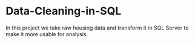 # Data-Cleaning-in-SQL
In this project we take raw housing data and transform it in SQL Server to make it more usable for analysis.
